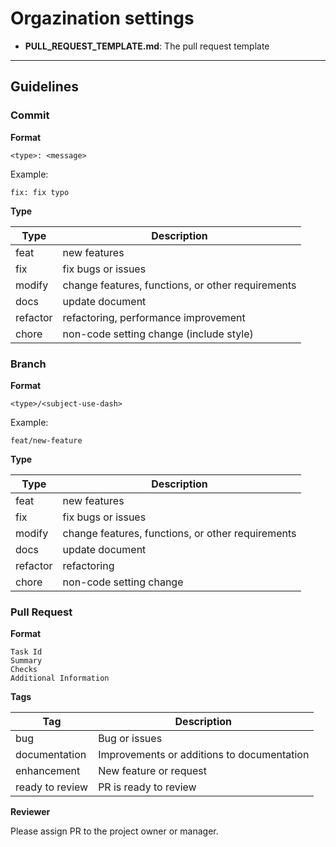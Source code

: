 # Orgazination settings

- **PULL_REQUEST_TEMPLATE.md**: The pull request template

---

## Guidelines

### Commit

**Format**

``` 
<type>: <message>
```

Example:
```
fix: fix typo
```

**Type**

| Type     | Description |
| -------- | ----------- |
| feat     | new features |
| fix      | fix bugs or issues |
| modify   | change features, functions, or other requirements |
| docs     | update document |
| refactor | refactoring, performance improvement |
| chore    | non-code setting change (include style) |

### Branch

**Format**

```
<type>/<subject-use-dash>
```

Example:

```
feat/new-feature
```

**Type**

| Type     | Description |
| -------- | ----------- |
| feat     | new features |
| fix      | fix bugs or issues |
| modify   | change features, functions, or other requirements |
| docs     | update document |
| refactor | refactoring |
| chore    | non-code setting change |

### Pull Request

**Format**

```
Task Id
Summary
Checks
Additional Information
```

**Tags**

| Tag | Description |
| --- | ----------- |
| bug | Bug or issues |
|documentation | Improvements or additions to documentation |
| enhancement | New feature or request |
| ready to review | PR is ready to review |

**Reviewer**

Please assign PR to the project owner or manager.
